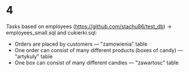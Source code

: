 # 4

Tasks based on employees (https://github.com/stachu86/test_db) -> employees_small.sql
and cukierki.sql:
- Orders are placed by customers — "zamowienia" table
- One order can consist of many different products (boxes of candy) — "artykuly" table
- One box can consist of many different candies — "zawartosc" table
